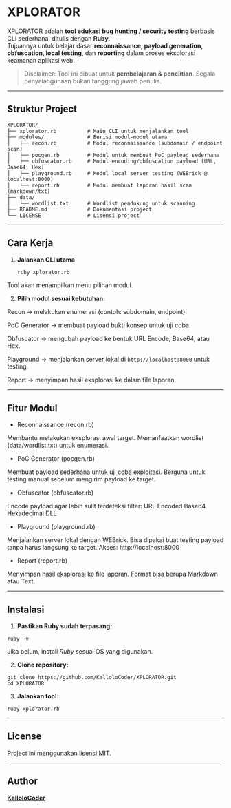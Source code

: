# XPLORATOR

XPLORATOR adalah **tool edukasi bug hunting / security testing** berbasis CLI sederhana, ditulis dengan **Ruby**.  
Tujuannya untuk belajar dasar **reconnaissance, payload generation, obfuscation, local testing**, dan **reporting** dalam proses eksplorasi keamanan aplikasi web.

> Disclaimer: Tool ini dibuat untuk **pembelajaran & penelitian**. Segala penyalahgunaan bukan tanggung jawab penulis.

---

## Struktur Project
```
XPLORATOR/
├── xplorator.rb          # Main CLI untuk menjalankan tool
├── modules/              # Berisi modul-modul utama
│   ├── recon.rb          # Modul reconnaissance (subdomain / endpoint scan)
│   ├── pocgen.rb         # Modul untuk membuat PoC payload sederhana
│   ├── obfuscator.rb     # Modul encoding/obfuscation payload (URL, Base64, Hex)
│   ├── playground.rb     # Modul local server testing (WEBrick @ localhost:8000)
│   └── report.rb         # Modul membuat laporan hasil scan (markdown/txt)
├── data/
│   └── wordlist.txt      # Wordlist pendukung untuk scanning
├── README.md             # Dokumentasi project
└── LICENSE               # Lisensi project
```

---

## Cara Kerja

1. **Jalankan CLI utama**
   ```bash
   ruby xplorator.rb
   ```
Tool akan menampilkan menu pilihan modul.

2. **Pilih modul sesuai kebutuhan:**

Recon → melakukan enumerasi (contoh: subdomain, endpoint).

PoC Generator → membuat payload bukti konsep untuk uji coba.

Obfuscator → mengubah payload ke bentuk URL Encode, Base64, atau Hex.

Playground → menjalankan server lokal di `http://localhost:8000` untuk testing.

Report → menyimpan hasil eksplorasi ke dalam file laporan.

---

## Fitur Modul

- Reconnaissance (recon.rb)

Membantu melakukan eksplorasi awal target.
Memanfaatkan wordlist (data/wordlist.txt) untuk enumerasi.

- PoC Generator (pocgen.rb)

Membuat payload sederhana untuk uji coba exploitasi.
Berguna untuk testing manual sebelum mengirim payload ke target.

- Obfuscator (obfuscator.rb)

Encode payload agar lebih sulit terdeteksi filter:
URL Encoded
Base64
Hexadecimal
DLL

- Playground (playground.rb)

Menjalankan server lokal dengan WEBrick.
Bisa dipakai buat testing payload tanpa harus langsung ke target.
Akses: http://localhost:8000

- Report (report.rb)

Menyimpan hasil eksplorasi ke file laporan.
Format bisa berupa Markdown atau Text.

---

## Instalasi

1. **Pastikan Ruby sudah terpasang:**
```
ruby -v
```
Jika belum, install *Ruby* sesuai OS yang digunakan.

2. **Clone repository:**
```
git clone https://github.com/KalloloCoder/XPLORATOR.git
cd XPLORATOR
```

3. **Jalankan tool:**
```
ruby xplorator.rb
```

---

## License

Project ini menggunakan lisensi MIT.

---

## Author  
[**KalloloCoder**](https://github.com/KalloloCoder)
